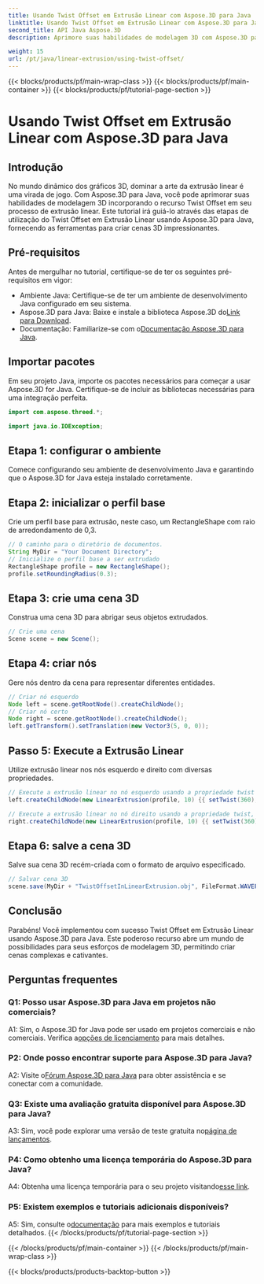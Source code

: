 ```yaml
---
title: Usando Twist Offset em Extrusão Linear com Aspose.3D para Java
linktitle: Usando Twist Offset em Extrusão Linear com Aspose.3D para Java
second_title: API Java Aspose.3D
description: Aprimore suas habilidades de modelagem 3D com Aspose.3D para Java. Aprenda a usar Twist Offset em Extrusão Linear neste tutorial abrangente.

weight: 15
url: /pt/java/linear-extrusion/using-twist-offset/
---
```


{{< blocks/products/pf/main-wrap-class >}}
{{< blocks/products/pf/main-container >}}
{{< blocks/products/pf/tutorial-page-section >}}

# Usando Twist Offset em Extrusão Linear com Aspose.3D para Java

## Introdução

No mundo dinâmico dos gráficos 3D, dominar a arte da extrusão linear é uma virada de jogo. Com Aspose.3D para Java, você pode aprimorar suas habilidades de modelagem 3D incorporando o recurso Twist Offset em seu processo de extrusão linear. Este tutorial irá guiá-lo através das etapas de utilização do Twist Offset em Extrusão Linear usando Aspose.3D para Java, fornecendo as ferramentas para criar cenas 3D impressionantes.

## Pré-requisitos

Antes de mergulhar no tutorial, certifique-se de ter os seguintes pré-requisitos em vigor:

- Ambiente Java: Certifique-se de ter um ambiente de desenvolvimento Java configurado em seu sistema.
-  Aspose.3D para Java: Baixe e instale a biblioteca Aspose.3D do[Link para Download](https://releases.aspose.com/3d/java/).
-  Documentação: Familiarize-se com o[Documentação Aspose.3D para Java](https://reference.aspose.com/3d/java/).

## Importar pacotes

Em seu projeto Java, importe os pacotes necessários para começar a usar Aspose.3D for Java. Certifique-se de incluir as bibliotecas necessárias para uma integração perfeita.

```java
import com.aspose.threed.*;

import java.io.IOException;
```

## Etapa 1: configurar o ambiente

Comece configurando seu ambiente de desenvolvimento Java e garantindo que o Aspose.3D for Java esteja instalado corretamente.

## Etapa 2: inicializar o perfil base

Crie um perfil base para extrusão, neste caso, um RectangleShape com raio de arredondamento de 0,3.

```java
// O caminho para o diretório de documentos.
String MyDir = "Your Document Directory";
// Inicialize o perfil base a ser extrudado
RectangleShape profile = new RectangleShape();
profile.setRoundingRadius(0.3);
```

## Etapa 3: crie uma cena 3D

Construa uma cena 3D para abrigar seus objetos extrudados.

```java
// Crie uma cena
Scene scene = new Scene();
```

## Etapa 4: criar nós

Gere nós dentro da cena para representar diferentes entidades.

```java
// Criar nó esquerdo
Node left = scene.getRootNode().createChildNode();
// Criar nó certo
Node right = scene.getRootNode().createChildNode();
left.getTransform().setTranslation(new Vector3(5, 0, 0));
```

## Passo 5: Execute a Extrusão Linear

Utilize extrusão linear nos nós esquerdo e direito com diversas propriedades.

```java
// Execute a extrusão linear no nó esquerdo usando a propriedade twist and slices
left.createChildNode(new LinearExtrusion(profile, 10) {{ setTwist(360); setSlices(100); }});

// Execute a extrusão linear no nó direito usando a propriedade twist, twist offset e slices
right.createChildNode(new LinearExtrusion(profile, 10) {{ setTwist(360); setSlices(100); setTwistOffset(new Vector3(3, 0, 0)); }});
```

## Etapa 6: salve a cena 3D

Salve sua cena 3D recém-criada com o formato de arquivo especificado.

```java
// Salvar cena 3D
scene.save(MyDir + "TwistOffsetInLinearExtrusion.obj", FileFormat.WAVEFRONTOBJ);
```

## Conclusão

Parabéns! Você implementou com sucesso Twist Offset em Extrusão Linear usando Aspose.3D para Java. Este poderoso recurso abre um mundo de possibilidades para seus esforços de modelagem 3D, permitindo criar cenas complexas e cativantes.

## Perguntas frequentes

### Q1: Posso usar Aspose.3D para Java em projetos não comerciais?

 A1: Sim, o Aspose.3D for Java pode ser usado em projetos comerciais e não comerciais. Verifica a[opções de licenciamento](https://purchase.aspose.com/buy) para mais detalhes.

### P2: Onde posso encontrar suporte para Aspose.3D para Java?

 A2: Visite o[Fórum Aspose.3D para Java](https://forum.aspose.com/c/3d/18) para obter assistência e se conectar com a comunidade.

### Q3: Existe uma avaliação gratuita disponível para Aspose.3D para Java?

 A3: Sim, você pode explorar uma versão de teste gratuita no[página de lançamentos](https://releases.aspose.com/).

### P4: Como obtenho uma licença temporária do Aspose.3D para Java?

 A4: Obtenha uma licença temporária para o seu projeto visitando[esse link](https://purchase.aspose.com/temporary-license/).

### P5: Existem exemplos e tutoriais adicionais disponíveis?

 A5: Sim, consulte o[documentação](https://reference.aspose.com/3d/java/) para mais exemplos e tutoriais detalhados.
{{< /blocks/products/pf/tutorial-page-section >}}

{{< /blocks/products/pf/main-container >}}
{{< /blocks/products/pf/main-wrap-class >}}

{{< blocks/products/products-backtop-button >}}

